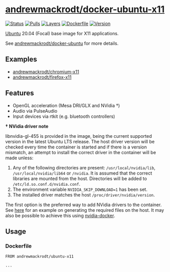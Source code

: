 # [andrewmackrodt/docker-ubuntu-x11](https://github.com/andrewmackrodt/dockerfiles/tree/master/ubuntu-x11)

[![Status](https://jenkins.mackrodt.io/buildStatus/icon?job=dockerfiles%2Fubuntu-x11)][status]
[![Pulls](https://img.shields.io/docker/pulls/andrewmackrodt/ubuntu-x11.svg)][pulls]
[![Layers](https://images.microbadger.com/badges/image/andrewmackrodt/ubuntu-x11.svg)][layers]
[![Dockerfile](https://img.shields.io/github/size/andrewmackrodt/dockerfiles/ubuntu-x11/Dockerfile.svg?label=dockerfile)][dockerfile]
[![Version](https://images.microbadger.com/badges/version/andrewmackrodt/ubuntu-x11.svg)][version]

[status]: https://jenkins.mackrodt.io/job/dockerfiles/job/ubuntu-x11/
[pulls]: https://hub.docker.com/r/andrewmackrodt/ubuntu-x11
[layers]: https://microbadger.com/images/andrewmackrodt/ubuntu-x11
[dockerfile]: https://github.com/andrewmackrodt/dockerfiles/blob/master/ubuntu-x11/Dockerfile
[version]: https://hub.docker.com/r/andrewmackrodt/ubuntu-x11/tags

[Ubuntu](https://www.ubuntu.com/) 20.04 (Focal) base image for X11 applications.

See [andrewmackrodt/docker-ubuntu](https://github.com/andrewmackrodt/dockerfiles/tree/master/ubuntu)
for more details.

## Examples
- [andrewmackrodt/chromium-x11](https://hub.docker.com/r/andrewmackrodt/chromium-x11)
- [andrewmackrodt/firefox-x11](https://hub.docker.com/r/andrewmackrodt/firefox-x11)

## Features

* OpenGL acceleration (Mesa DRI/GLX and NVidia †)
* Audio via PulseAudio
* Input devices via rtkit (e.g. bluetooth controllers)

**† NVidia driver note**

libnvidia-gl-455 is provided in the image, being the current supported version
in the latest Ubuntu LTS release. The host driver version will be checked every
time the container is started and if there is a version mismatch, an attempt
to install the correct driver in the container will be made unless:

1. Any of the following directories are present: `/usr/local/nvidia/lib`,
   `/usr/local/nvidia/lib64` or `/nvidia`. It is assumed that the correct
   libraries are mounted from the host. Directories will be added to
   `/etc/ld.so.conf.d/nvidia.conf`.
2. The environment variable `NVIDIA_SKIP_DOWNLOAD=1` has been set.
3. The installed driver matches the host `/proc/driver/nvidia/version`.

The first option is the preferred way to add NVidia drivers to the container.
See [here][gist] for an example on generating the required files on the host.
It may also be possible to achieve this using [nvidia-docker][nvidia-docker].

[gist]: https://gist.github.com/andrewmackrodt/e5f9eaf63c9296db73901796bc46a3f8
[nvidia-docker]: https://github.com/NVIDIA/nvidia-docker

## Usage

### Dockerfile

```
FROM andrewmackrodt/ubuntu-x11

...
```
